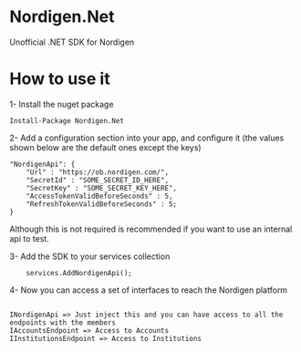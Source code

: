 # Nordigen.Net
Unofficial .NET SDK for Nordigen

# How to use it

1- Install the nuget package

`Install-Package Nordigen.Net`

2- Add a configuration section into your app, and configure it (the values shown below are the default ones except the keys)
```
"NordigenApi": {
	"Url" : "https://ob.nordigen.com/",
	"SecretId" : "SOME_SECRET_ID_HERE",
	"SecretKey" : "SOME_SECRET_KEY_HERE",
    "AccessTokenValidBeforeSeconds" : 5,
    "RefreshTokenValidBeforeSeconds" : 5;
}
```

Although this is not required is recommended if you want to use an internal api to test.

3- Add the SDK to your services collection

```
    services.AddNordigenApi();
```

4- Now you can access a set of interfaces to reach the Nordigen platform
```

INordigenApi => Just inject this and you can have access to all the endpoints with the members
IAccountsEndpoint => Access to Accounts
IInstitutionsEndpoint => Access to Institutions
```
